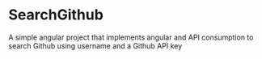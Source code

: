 # SearchGithub
A simple angular project that implements angular and API consumption to search Github using username and a Github API key

